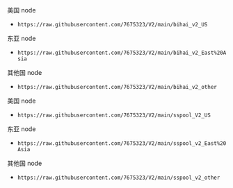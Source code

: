 美国 node
- `https://raw.githubusercontent.com/7675323/V2/main/bihai_v2_US`
 
东亚 node
- `https://raw.githubusercontent.com/7675323/V2/main/bihai_v2_East%20Asia`

其他国 node
- `https://raw.githubusercontent.com/7675323/V2/main/bihai_v2_other`

美国 node
- `https://raw.githubusercontent.com/7675323/V2/main/sspool_V2_US`
 
东亚 node
- `https://raw.githubusercontent.com/7675323/V2/main/sspool_v2_East%20Asia`

其他国 node
- `https://raw.githubusercontent.com/7675323/V2/main/sspool_v2_other`
